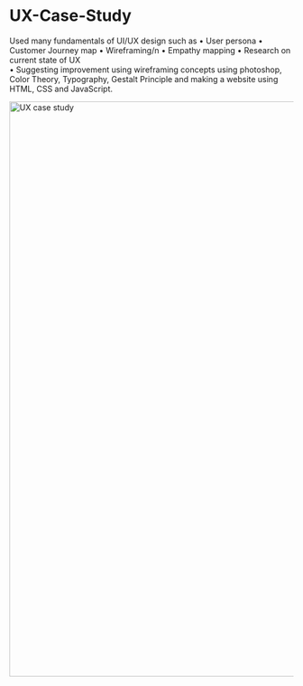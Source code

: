 # UX-Case-Study
Used many fundamentals of UI/UX design such as
•	User persona
•	Customer Journey map 
•	Wireframing/n
•	Empathy mapping
•	Research on current state of UX  
•	Suggesting improvement using wireframing concepts using photoshop, Color Theory, Typography, Gestalt Principle and making a website using HTML, CSS and JavaScript.






<img width="1018" alt="UX case study" src="https://user-images.githubusercontent.com/66869728/229894532-fa348090-c0b8-4dbb-a9e0-ded62669c49a.png">

